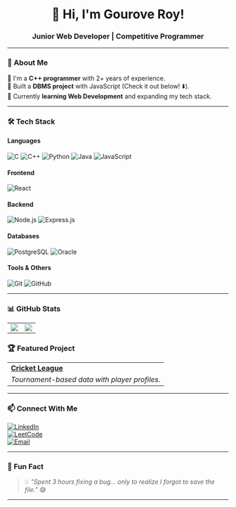 <h1 align="center">👋 Hi, I'm Gourove Roy!</h1>
<h3 align="center">Junior Web Developer | Competitive Programmer</h3>

---

### 🚀 About Me  
🔹 I'm a **C++ programmer** with 2+ years of experience.  
🔹 Built a **DBMS project** with JavaScript (Check it out below! ⬇️).  
🔹 Currently **learning Web Development** and expanding my tech stack.  

---

### 🛠️ Tech Stack  

#### **Languages**  
![C](https://img.shields.io/badge/C-00599C?style=flat&logo=c&logoColor=white)
![C++](https://img.shields.io/badge/C++-00599C?style=flat&logo=c%2B%2B&logoColor=white)
![Python](https://img.shields.io/badge/Python-3776AB?style=flat&logo=python&logoColor=white)
![Java](https://img.shields.io/badge/Java-007396?style=flat&logo=openjdk&logoColor=white)
![JavaScript](https://img.shields.io/badge/JavaScript-F7DF1E?style=flat&logo=javascript&logoColor=black)

#### **Frontend**  
![React](https://img.shields.io/badge/React-61DAFB?style=flat&logo=react&logoColor=black)

#### **Backend**  
![Node.js](https://img.shields.io/badge/Node.js-339933?style=flat&logo=node.js&logoColor=white)
![Express.js](https://img.shields.io/badge/Express.js-000000?style=flat&logo=express&logoColor=white)

#### **Databases**  
![PostgreSQL](https://img.shields.io/badge/PostgreSQL-316192?style=flat&logo=postgresql&logoColor=white)
![Oracle](https://img.shields.io/badge/OracleDB-F80000?style=flat&logo=oracle&logoColor=white)

#### **Tools & Others**  
![Git](https://img.shields.io/badge/Git-F05032?style=flat&logo=git&logoColor=white)
![GitHub](https://img.shields.io/badge/GitHub-181717?style=flat&logo=github&logoColor=white)

---

### 📊 GitHub Stats  

<table>
  <tr>
    <td>
      <img src="https://github-readme-stats.vercel.app/api?username=gouroveroy&show_icons=true&theme=radical" />
    </td>
    <td>
      <img src="https://github-readme-streak-stats.herokuapp.com/?user=gouroveroy&theme=radical" />
    </td>
  </tr>
</table>

### 🏆 Featured Project  

<table>
  <tr>
    <td><b><a href="https://github.com/gouroveroy/DBMS-Project">Cricket League</a></b></td>
  </tr>
  <tr>
    <td>
      <i>Tournament-based data with player profiles.</i><br>
    </td>
  </tr>
</table>

---

### 📫 Connect With Me  

[![LinkedIn](https://img.shields.io/badge/LinkedIn-GouroveRoy-blue?style=flat&logo=linkedin)](https://www.linkedin.com/in/gourove-roy-3a6947310/)  
[![LeetCode](https://img.shields.io/badge/LeetCode-gouroveroy-orange?style=flat&logo=leetcode&logoColor=white)](https://leetcode.com/gouroveroy/)  
[![Email](https://img.shields.io/badge/Email-gouroveroy456@gmail.com-red?style=flat&logo=gmail&logoColor=white)](mailto:gouroveroy456@gmail.com)  

---

### 🎉 Fun Fact  

> 💡 *"Spent 3 hours fixing a bug... only to realize I forgot to save the file."* 😅  

---
